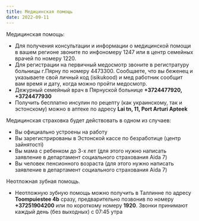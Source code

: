 ```yaml
---
title: Медицинская помощь
date: 2022-09-11
---
```


Медицинская помощь:  
 - Для получения консультации и информации о медицинской помощи в вашем регионе звоните по инфономеру 1247 или в центр семейных врачей по номеру 1220.  
 - Для регистрации на первичный медосмотр звоните в регистратуру больницы г.Пярну по номеру 4473300. Сообщаете, что вы беженец и указываете свой личный код (isikukood) и мед работник сообщит вам время и дату, когда можно пройти медосмотр.  
 - Дежурный семейный врач в Пярнуской больнице **+3724477920, +3724477930**  
 - Получить бесплатно инсулин по рецепту (как украинскому, так и эстонскому) можно в аптеке по адресу **Lai tn, 11,  Port Arturi Apteek**  

Медицинская страховка будет действовать в одном из случаев:  
 - Вы официально устроены на работу  
 - Вы зарегистрированы в Эстонской кассе по безработице (центр зайнятості)  
 - Вы мама с ребенком до 3-х лет (для этого нужно написать заявление в департамент социального страхования Aida 7)  
 - Вы человек пенсионного возраста (для этого нужно написать заявление в департамент социального страхования Aida 7)  

Неотложная зубная помощь.  
 - Неотложную зубную помощь можно получить в Таллинне по адресу **Toompuiestee 4b** сразу, предварительно позвонив по номеру **+37251904200** или по короткому номеру **1920**. Звонки принимают каждый день (без выходных) с 07:45 утра


